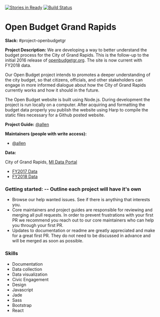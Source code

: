 [![Stories in Ready](https://badge.waffle.io/citizenlabsgr/openbudgetgr.svg?label=ready&title=Ready)](http://waffle.io/citizenlabsgr/openbudgetgr)
[![Build Status](https://travis-ci.org/citizenlabsgr/openbudgetgr.svg?branch=master)](https://travis-ci.org/citizenlabsgr/openbudgetgr)

# Open Budget Grand Rapids

**Slack:** #project-openbudgetgr

**Project Description:**
We are developing a way to better understand the budget process for the City of Grand Rapids. This is the follow-up to the initial 2016 release of [openbudgetgr.org](http://openbudgetgr.org). The site is now current with FY2018 data.

Our Open Budget project intends to promotes a deeper understanding of the city budget, so that citizens, officials, and other stakeholders can engage in more informed dialogue about how the City of Grand Rapids currently works and how it should in the future.

The Open Budget website is built using Node.js. During development the project is run locally on a computer. After acquiring and formatting the budget data properly you publish the website using Harp to compile the static files necessary for a Github posted website.

**Project Guide:**  [@allen](https://citizenlabs.slack.com/messages/@allen/)

**Maintainers (people with write access):**
* [@allen](https://citizenlabs.slack.com/messages/@allen/)

**Data:**

City of Grand Rapids, [MI Data Portal](https://www.grandrapidsmi.gov/GRData)

- [FY2017 Data](https://data.world/citizenlabs/city-of-grand-rapids-fy-2017-budget)
- [FY2018 Data](https://data.world/citizenlabs/city-of-grand-rapids-fy-2018-budget)

### Getting started:  -- Outline each project will have it's own
* Browse our help wanted issues. See if there is anything that interests you.
* Core maintainers and project guides are responsible for reviewing and merging all pull requests. In order to prevent frustrations with your first PR we recommend you reach out to our core maintainers who can help you through your first PR.
* Updates to documentation or readme are greatly appreciated and make for a great first PR. They do not need to be discussed in advance and will be merged as soon as possible.


### Skills
- Documentation
- Data collection
- Data visualization
- Civic Engagement
- Design
- Javascript
- Jade
- Sass
- Bootstrap
- React
